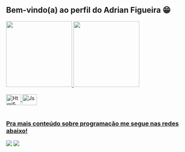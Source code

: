 ## Bem-vindo(a) ao perfil do Adrian Figueira 😁

 <div>
   <a href="https://github.com/AdrianFigueira">
   <img height="180em" src="https://github-readme-stats.vercel.app/api?username=AdrianFigueira&show_icons=true&theme=tokyonight&include_all_commits=true&count_private=true"/>
   <img height="180em" src="https://github-readme-stats.vercel.app/api/top-langs/?username=AdrianFigueira&layout=compact&langs_count=6&theme=tokyonight"/>
</div>
    
<div style="display: inline_block"><br>
  <img align="center" alt="Html5" height="30" width="40" src="https://cdn.jsdelivr.net/gh/devicons/devicon@latest/icons/html5/html5-plain-wordmark.svg">
  <img align="center" alt="Js" height="30" width="40" src="https://cdn.jsdelivr.net/gh/devicons/devicon@latest/icons/css3/css3-plain-wordmark.svg">
</div>
 
<br>
 
### Pra mais conteúdo sobre programação me segue nas redes abaixo!
 
<div>
  <a href="https://www.instagram.com/adrian.o_o.figueira/" target="_blank"><img src="https://img.shields.io/badge/-Instagram-%23E4405F?style=for-the-badge&logo=instagram&logoColor=white" target="_blank"></a>
  <a href="https://www.linkedin.com/in/adrian-figueira-dev/" target="_blank"><img src="https://img.shields.io/badge/-LinkedIn-%230077B5?style=for-the-badge&logo=linkedin&logoColor=white" target="_blank"></a>
</div>
